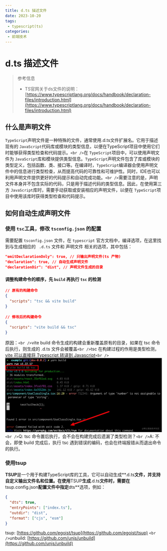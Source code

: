 ```yaml
---
title: d.ts 描述文件
date: 2023-10-20
tags: 
 - typescript(ts)
categories:
 - 前端技术
---
```

# d.ts 描述文件

> 参考信息
>
> - TS官网关于ds文件的说明：[https://www.typescriptlang.org/docs/handbook/declaration-files/introduction.html](https://www.typescriptlang.org/docs/handbook/declaration-files/introduction.html)

## 什么是声明文件

`TypeScript`声明文件是一种特殊的文件，通常使用.d.ts文件扩展名。它用于描述现有的 `JavaScript`代码库或模块的类型信息，以便在TypeScript项目中使用它们时能够获得类型检查和代码提示。`<br />`在 `TypeScript`项目中，可以使用声明文件为 `JavaScript`库和模块提供类型信息。`TypeScript`声明文件包含了库或模块的类型定义，包括函数、类、接口等。在编译时，`TypeScript`编译器会使用声明文件中的信息进行类型检查，从而提高代码的可靠性和可维护性。同时，IDE也可以利用声明文件提供更好的代码提示和自动完成功能。`<br />`需要注意的是，声明文件本身并不包含实际的代码，只是用于描述代码的类型信息。因此，在使用第三方 `JavaScript`库时，需要手动获取或安装相应的声明文件，以便在 `TypeScript`项目中使用该库时获得类型检查和代码提示。

## 如何自动生成声明文件

### 使用 `tsc`工具，修改 `tsconfig.json` 的配置

需要配置 `tsconfig.json` 文件，在 `typescript` 官方文档中，编译选项，在这里找到与生成相应的 ` .d.ts` 文件和 声明文件 相关的选项，其中包括：

```json
"emitDeclarationOnly": true, // 只输出声明文件(ts 产物)
"declaration": true, // 自动生成声明文件
"declarationDir": "dist", // 声明文件生成的目录
```

#### 调整构建命令的顺序，先 `build` 再执行 `tsc` 的检测

```json
// 原有的构建命令
{
  "scripts": "tsc && vite build"
}

// 修改后的构建命令
{
  "scripts": "vite build && tsc"
}
```

原因：`<br />`vite build 命令生成的构建会重新覆盖原有的目录，如果在 tsc 命令后执行，则生成的 .d.ts 文件会被覆盖`<br />`tsc 在构建过程的作用是类型检测，[vite 可以直接将 Typescript 转译到 Javascript](https://cn.vitejs.dev/guide/features.html#typescript)`<br />`![](./1698215448674-0.png)`<br />`Q: tsc 命令置后执行，会不会在构建完成后遗漏了类型检测？`<br />`A: 不会，即使 build 完成后，执行 tsc 遇到错误的编码，也会在终端报错从而退出命令的执行。

### 使用tsup

**TSUP**是一个用于构建TypeScript库的工具，它可以自动生成**.d.ts**文件，并支持自定义输出文件名和位置。在使用**TSUP**生成**.d.ts**文件时，需要在**tsup.config.json**配置文件中指定**dts**选项，例如：

```json
{
  "dts": true,
  "entryPoints": ["index.ts"],
  "outdir": "dist",
  "format": ["cjs", "esm"]
}

```

tsup: [https://github.com/egoist/tsup](https://github.com/egoist/tsup) `<br />`unbuild: [https://github.com/unjs/unbuild](https://github.com/unjs/unbuild)
